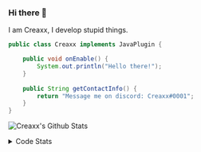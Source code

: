 ### Hi there 👋

I am Creaxx, I develop stupid things. 

```java
public class Creaxx implements JavaPlugin {

    public void onEnable() {
        System.out.println("Hello there!");
    }
    
    public String getContactInfo() {
        return "Message me on discord: Creaxx#0001";
    }
}
```

![Creaxx's Github Stats](https://github-readme-stats.vercel.app/api?username=CreaxxOG&show_icons=true&theme=dark&count_private=true)

<details>
  <summary>Code Stats</summary>

<!--START_SECTION:waka-->
![Code Time](http://img.shields.io/badge/Code%20Time-942%20hrs%2038%20mins-blue)

![Lines of code](https://img.shields.io/badge/From%20Hello%20World%20I%27ve%20Written-2%20Thousand%20lines%20of%20code-blue)

**🐱 My GitHub Data** 

> 🏆 676 Contributions in the Year 2022
 > 
> 📦 231.4 kB Used in GitHub's Storage 
 > 
> 🚫 Not Opted to Hire
 > 
> 📜 3 Public Repositories 
 > 
> 🔑 3 Private Repositories  
 > 
**I'm an Early 🐤** 

```text
🌞 Morning    20 commits     █░░░░░░░░░░░░░░░░░░░░░░░░   4.33% 
🌆 Daytime    216 commits    ███████████░░░░░░░░░░░░░░   46.75% 
🌃 Evening    206 commits    ███████████░░░░░░░░░░░░░░   44.59% 
🌙 Night      20 commits     █░░░░░░░░░░░░░░░░░░░░░░░░   4.33%

```
📅 **I'm Most Productive on Sunday** 

```text
Monday       68 commits     ███░░░░░░░░░░░░░░░░░░░░░░   14.72% 
Tuesday      73 commits     ████░░░░░░░░░░░░░░░░░░░░░   15.8% 
Wednesday    71 commits     ███░░░░░░░░░░░░░░░░░░░░░░   15.37% 
Thursday     52 commits     ██░░░░░░░░░░░░░░░░░░░░░░░   11.26% 
Friday       47 commits     ██░░░░░░░░░░░░░░░░░░░░░░░   10.17% 
Saturday     65 commits     ███░░░░░░░░░░░░░░░░░░░░░░   14.07% 
Sunday       86 commits     ████░░░░░░░░░░░░░░░░░░░░░   18.61%

```


📊 **This Week I Spent My Time On** 

```text
💬 Programming Languages: 
Java                     12 hrs 36 mins      ██████████████████████░░░   90.2% 
XML                      43 mins             █░░░░░░░░░░░░░░░░░░░░░░░░   5.2% 
Kotlin                   31 mins             █░░░░░░░░░░░░░░░░░░░░░░░░   3.79% 
YAML                     5 mins              ░░░░░░░░░░░░░░░░░░░░░░░░░   0.69% 
GitIgnore file           0 secs              ░░░░░░░░░░░░░░░░░░░░░░░░░   0.04%

🔥 Editors: 
IntelliJ                 13 hrs 58 mins      █████████████████████████   100.0%

```

**I Mostly Code in Java** 

```text
Java                     7 repos             ████████████████░░░░░░░░░   63.64% 
Kotlin                   3 repos             ██████░░░░░░░░░░░░░░░░░░░   27.27% 
EJS                      1 repo              ██░░░░░░░░░░░░░░░░░░░░░░░   9.09%

```



 Last Updated on 26/10/2022 02:21:36 UTC
<!--END_SECTION:waka-->
</details>
